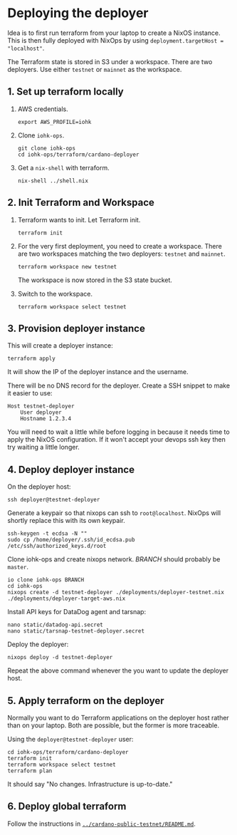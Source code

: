 # Deploying the deployer

Idea is to first run terraform from your laptop to create a NixOS
instance. This is then fully deployed with NixOps by using
`deployment.targetHost = "localhost"`.

The Terraform state is stored in S3 under a workspace. There are two
deployers. Use either `testnet` or `mainnet` as the workspace.


## 1. Set up terraform locally

1. AWS credentials.

       export AWS_PROFILE=iohk

2. Clone `iohk-ops`.

       git clone iohk-ops
       cd iohk-ops/terraform/cardano-deployer

3. Get a `nix-shell` with terraform.

       nix-shell ../shell.nix


## 2. Init Terraform and Workspace

1. Terraform wants to init. Let Terraform init.

       terraform init

2. For the very first deployment, you need to create a
   workspace. There are two workspaces matching the two deployers:
   `testnet` and `mainnet`.

       terraform workspace new testnet

   The workspace is now stored in the S3 state bucket.

3. Switch to the workspace.

       terraform workspace select testnet


## 3. Provision deployer instance

This will create a deployer instance:

    terraform apply

It will show the IP of the deployer instance and the username.

There will be no DNS record for the deployer. Create a SSH snippet to
make it easier to use:

    Host testnet-deployer
        User deployer
        Hostname 1.2.3.4

You will need to wait a little while before logging in because it
needs time to apply the NixOS configuration. If it won't accept your
devops ssh key then try waiting a little longer.

## 4. Deploy deployer instance

On the deployer host:

    ssh deployer@testnet-deployer

Generate a keypair so that nixops can ssh to `root@localhost`. NixOps
will shortly replace this with its own keypair.

    ssh-keygen -t ecdsa -N ""
    sudo cp /home/deployer/.ssh/id_ecdsa.pub /etc/ssh/authorized_keys.d/root

Clone iohk-ops and create nixops network. _BRANCH_ should probably be `master`.

    io clone iohk-ops BRANCH
    cd iohk-ops
    nixops create -d testnet-deployer ./deployments/deployer-testnet.nix ./deployments/deployer-target-aws.nix

Install API keys for DataDog agent and tarsnap:

    nano static/datadog-api.secret
    nano static/tarsnap-testnet-deployer.secret

Deploy the deployer:

    nixops deploy -d testnet-deployer

Repeat the above command whenever the you want to update the deployer
host.

## 5. Apply terraform on the deployer

Normally you want to do Terraform applications on the deployer host
rather than on your laptop. Both are possible, but the former is more
traceable.

Using the `deployer@testnet-deployer` user:

    cd iohk-ops/terraform/cardano-deployer
    terraform init
    terraform workspace select testnet
    terraform plan

It should say "No changes. Infrastructure is up-to-date."


## 6. Deploy global terraform

Follow the instructions in
[`../cardano-public-testnet/README.md`](../cardano-public-testnet/README.md).
